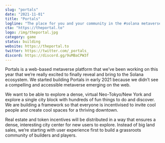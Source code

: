 ```yaml
---
slug: "portals"
date: "2021-11-01"
title: "Portals"
logline: "The place for you and your community in the #solana metaverse.Display NFTs, build, explore & chat!"
cta: "https://theportal.to"
logo: /img/theportal.jpg
category: game
status: building
website: https://theportal.to
twitter: https://twitter.com/_portals_
discord: https://discord.gg/9uMBaCPW3f
---
```


Portals is a web-based metaverse platform that we’ve been working on this year that we’re really excited to finally reveal and bring to the Solana ecosystem.
We started building Portals in early 2021 because we didn’t see a compelling and accessible metaverse emerging on the web.

We want to be able to explore a dense, virtual Neo-Tokyo/New York and explore a single city block with hundreds of fun things to do and discover. 
We are building a framework so that everyone is incentivised to invite cool people and create cool spaces for a thriving downtown.

Real estate and token incentives will be distributed in a way that ensures a dense, interesting city center for new users to explore. Instead of big land sales,
we’re starting with user experience first to build a grassroots community of builders and players.
